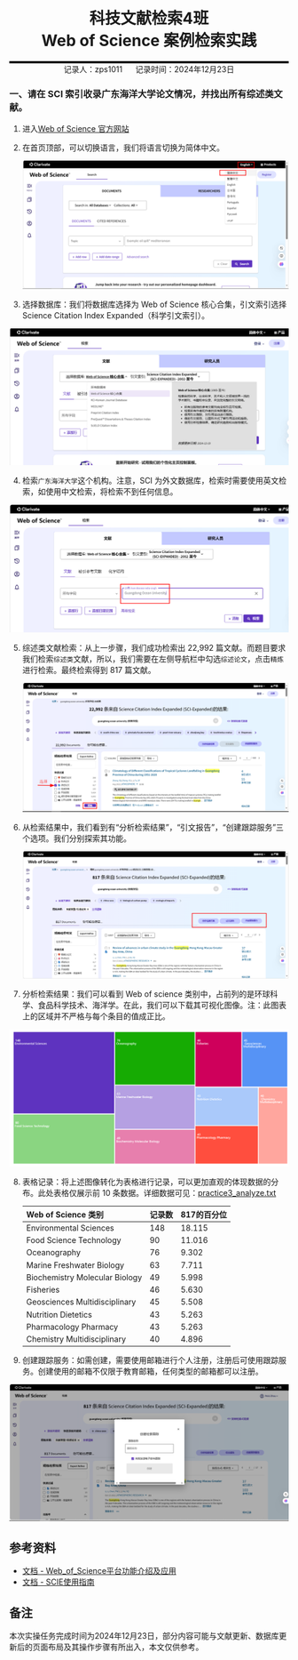<div style="border-bottom: 4px solid black; width: 100%; box-sizing: border-box; text-align: center; padding-top: 0.1rem;" align="center">
    <h1>科技文献检索4班<br/><span>Web of Science 案例检索实践</span></h1>
</div>
<div style="text-align: center;" align="center">
    记录人：zps1011&nbsp;&nbsp;&nbsp;&nbsp;&nbsp;&nbsp;记录时间：2024年12月23日
</div>


### 一、请在 SCI 索引收录广东海洋大学论文情况，并找出所有综述类文献。

1. 进入[Web of Science 官方网站](https://webofscience.com)

2. 在首页顶部，可以切换语言，我们将语言切换为简体中文。

   <div align=center>
   <img src="https://github.com/zps1011/postgraduate_notes/blob/main/%E7%A0%94%E7%A9%B6%E7%94%9F%E8%AF%BE%E7%A8%8B/%E7%A7%91%E6%8A%80%E6%96%87%E7%8C%AE%E6%A3%80%E7%B4%A2%EF%BC%88%E6%A3%80%E7%B4%A24%EF%BC%89/images/practice3-01.png" alt="语言设置为简体中文"/>
   </div>

3. 选择数据库：我们将数据库选择为 Web of Science 核心合集，引文索引选择 Science Citation Index Expanded（科学引文索引）。

<div align=center>
<img src="https://github.com/zps1011/postgraduate_notes/blob/main/%E7%A0%94%E7%A9%B6%E7%94%9F%E8%AF%BE%E7%A8%8B/%E7%A7%91%E6%8A%80%E6%96%87%E7%8C%AE%E6%A3%80%E7%B4%A2%EF%BC%88%E6%A3%80%E7%B4%A24%EF%BC%89/images/practice3-02.png" alt="数据库选择"/>
</div>

4. 检索`广东海洋大学`这个机构。注意，SCI 为外文数据库，检索时需要使用英文检索，如使用中文检索，将检索不到任何信息。

<div align=center>
<img src="https://github.com/zps1011/postgraduate_notes/blob/main/%E7%A0%94%E7%A9%B6%E7%94%9F%E8%AF%BE%E7%A8%8B/%E7%A7%91%E6%8A%80%E6%96%87%E7%8C%AE%E6%A3%80%E7%B4%A2%EF%BC%88%E6%A3%80%E7%B4%A24%EF%BC%89/images/practice3-03.png" alt="机构检索"/>
</div>


5. 综述类文献检索：从上一步骤，我们成功检索出 22,992 篇文献。而题目要求我们检索`综述类`文献，所以，我们需要在左侧导航栏中勾选`综述论文`，点击`精炼`进行检索。最终检索得到 817 篇文献。

   <div align=center>
   <img src="https://github.com/zps1011/postgraduate_notes/blob/main/%E7%A0%94%E7%A9%B6%E7%94%9F%E8%AF%BE%E7%A8%8B/%E7%A7%91%E6%8A%80%E6%96%87%E7%8C%AE%E6%A3%80%E7%B4%A2%EF%BC%88%E6%A3%80%E7%B4%A24%EF%BC%89/images/practice3-04.png" alt="综述类文献精炼"/>
   </div>

6. 从检索结果中，我们看到有“分析检索结果”，“引文报告”，“创建跟踪服务”三个选项。我们分别探索其功能。

   <div align=center>
   <img src="https://github.com/zps1011/postgraduate_notes/blob/main/%E7%A0%94%E7%A9%B6%E7%94%9F%E8%AF%BE%E7%A8%8B/%E7%A7%91%E6%8A%80%E6%96%87%E7%8C%AE%E6%A3%80%E7%B4%A2%EF%BC%88%E6%A3%80%E7%B4%A24%EF%BC%89/images/practice3-05.png" alt="可视化分析栏"/>
   </div>

7. 分析检索结果：我们可以看到 Web of science 类别中，占前列的是环球科学、食品科学技术、海洋学。在此，我们可以下载其可视化图像。注：此图表上的区域并不严格与每个条目的值成正比。

<div align=center>
<img src="https://github.com/zps1011/postgraduate_notes/blob/main/%E7%A0%94%E7%A9%B6%E7%94%9F%E8%AF%BE%E7%A8%8B/%E7%A7%91%E6%8A%80%E6%96%87%E7%8C%AE%E6%A3%80%E7%B4%A2%EF%BC%88%E6%A3%80%E7%B4%A24%EF%BC%89/images/practice3-06.jpg" alt="可视化图像记录"/>
</div>


8. 表格记录：将上述图像转化为表格进行记录，可以更加直观的体现数据的分布。此处表格仅展示前 10 条数据。详细数据可见：[practice3_analyze.txt](https://github.com/zps1011/postgraduate_notes/blob/main/%E7%A0%94%E7%A9%B6%E7%94%9F%E8%AF%BE%E7%A8%8B/%E7%A7%91%E6%8A%80%E6%96%87%E7%8C%AE%E6%A3%80%E7%B4%A2%EF%BC%88%E6%A3%80%E7%B4%A24%EF%BC%89/practice3_analyze.txt)

   | Web of Science 类别            | 记录数 | 817的百分位 |
   | ------------------------------ | ------ | ----------- |
   | Environmental Sciences         | 148    | 18.115      |
   | Food Science Technology        | 90     | 11.016      |
   | Oceanography                   | 76     | 9.302       |
   | Marine Freshwater Biology      | 63     | 7.711       |
   | Biochemistry Molecular Biology | 49     | 5.998       |
   | Fisheries                      | 46     | 5.630       |
   | Geosciences Multidisciplinary  | 45     | 5.508       |
   | Nutrition Dietetics            | 43     | 5.263       |
   | Pharmacology Pharmacy          | 43     | 5.263       |
   | Chemistry Multidisciplinary    | 40     | 4.896       |

   

9. 创建跟踪服务：如需创建，需要使用邮箱进行个人注册，注册后可使用跟踪服务。创建使用的邮箱不仅限于教育邮箱，任何类型的邮箱都可以注册。

<div align=center>
<img src="https://github.com/zps1011/postgraduate_notes/blob/main/%E7%A0%94%E7%A9%B6%E7%94%9F%E8%AF%BE%E7%A8%8B/%E7%A7%91%E6%8A%80%E6%96%87%E7%8C%AE%E6%A3%80%E7%B4%A2%EF%BC%88%E6%A3%80%E7%B4%A24%EF%BC%89/images/practice3-07.png" alt="创建跟踪记录"/>
</div>



## 参考资料

- [文档 - Web_of_Science平台功能介绍及应用](https://lib.gdou.edu.cn/engine/upload/engine/2022-03/20220314104821435q.pdf)
- [文档 - SCIE使用指南](https://github.com/zps1011/postgraduate_notes/blob/main/%E7%A0%94%E7%A9%B6%E7%94%9F%E8%AF%BE%E7%A8%8B/%E7%A7%91%E6%8A%80%E6%96%87%E7%8C%AE%E6%A3%80%E7%B4%A2%EF%BC%88%E6%A3%80%E7%B4%A24%EF%BC%89/SCIE%E4%BD%BF%E7%94%A8%E6%8C%87%E5%8D%97.pdf)


## 备注

本次实操任务完成时间为2024年12月23日，部分内容可能与文献更新、数据库更新后的页面布局及其操作步骤有所出入，本文仅供参考。
